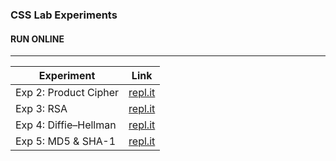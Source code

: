 ### CSS Lab Experiments

#### RUN ONLINE

------------

| Experiment            | Link                                                         |
| --------------------- | ------------------------------------------------------------ |
| Exp 2: Product Cipher | [repl.it](https://repl.it/@VaibhavSingh4/CSSexp2)            |
| Exp 3: RSA            | [repl.it](https://repl.it/@VaibhavSingh4/exp3-RSA)           |
| Exp 4: Diffie–Hellman | [repl.it](https://repl.it/@VaibhavSingh4/exp4-Diffie-Hilman) |
| Exp 5: MD5 & SHA-1 | [repl.it](https://repl.it/@VaibhavSingh4/exp-5-MD5-SHA-1) |
